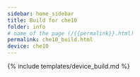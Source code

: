 ```yaml
---
sidebar: home_sidebar
title: Build for che10
folder: info
# name of the page (/{{permalink}}.html)
permalink: che10_build.html
device: che10
---
```

{% include templates/device_build.md %}
